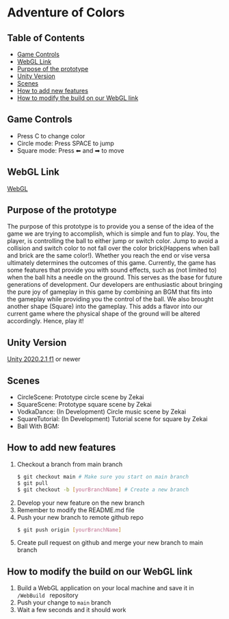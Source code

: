 # Adventure of Colors
## Table of Contents

- [Game Controls](#game-controls)
- [WebGL Link](#webgl-link)
- [Purpose of the prototype](#purpose-of-the-prototype)
- [Unity Version](#unity-version)
- [Scenes](#scenes)
- [How to add new features](#How-to-add-new-features)
- [How to modify the build on our WebGL link](#How-to-modify-the-build-on-our-WebGL-link)
<!-- - [Prefabs](#prefabs) -->

## Game Controls
- Press C to change color  
- Circle mode: Press SPACE to jump
- Square mode: Press ⬅ and ➡ to move 

## WebGL Link
[WebGL](https://zekaicai.github.io/AdventureOfColors/WebBuild/index.html)

## Purpose of the prototype

The purpose of this prototype is to provide you a sense of the idea of the game we are trying to accomplish, which is simple and fun to play. You, the player, is controlling the ball to either jump or switch color. Jump to avoid a collision and switch color to not fall over the color brick(Happens when ball and brick are the same color!).  Whether you reach the end or vise versa ultimately determines the outcomes of this game. Currently, the game has some features that provide you with sound effects, such as (not limited to) when the ball hits a needle on the ground. This serves as the base for future generations of development. Our developers are enthusiastic about bringing the pure joy of gameplay in this game by combining an BGM that fits into the gameplay while providing you the control of the ball. We also brought another shape (Square) into the gameplay. This adds a flavor into our current game where the physical shape of the ground will be altered accordingly. Hence, play it!

## Unity Version
[Unity 2020.2.1 f1](https://unity3d.com/get-unity/download?thank-you=update&download_nid=64387&os=Mac) or newer

## Scenes
- CircleScene: Prototype circle scene by Zekai
- SquareScene: Prototype square scene by Zekai
- VodkaDance: (In Development) Circle music scene by Zekai
- SquareTutorial: (In Development) Tutorial scene for square by Zekai
- Ball With BGM: 

## How to add new features
1. Checkout a branch from main branch
    ```sh
    $ git checkout main # Make sure you start on main branch
    $ git pull
    $ git checkout -b [yourBranchName] # Create a new branch
    ```
2. Develop your new feature on the new branch
3. Remember to modify the README.md file
4. Push your new branch to remote github repo
    ```sh
    $ git push origin [yourBranchName]
    ```
5. Create pull request on github and merge your new branch to main branch

## How to modify the build on our WebGL link
1. Build a WebGL application on your local machine and save it in ```/WebBuild ``` repository
2. Push your change to ```main``` branch
3. Wait a few seconds and it should work
